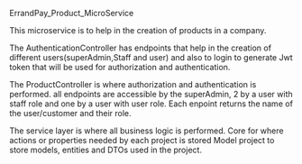 ErrandPay_Product_MicroService


This microservice is to help in the creation of products in a company.

The AuthenticationController has endpoints that help in the creation of different users(superAdmin,Staff and user) and also to login to generate Jwt token that will be used for authorization and authentication.

The ProductController is where authorization and authentication is performed. all endpoints are accessible by the superAdmin, 2 by a user with staff role and one by a user with user role.
Each enpoint returns the name of the user/customer and their role.

The service layer is where all business logic is performed.
Core for where actions or properties needed by each project is stored
Model project to store models, entities and DTOs used in the project.
